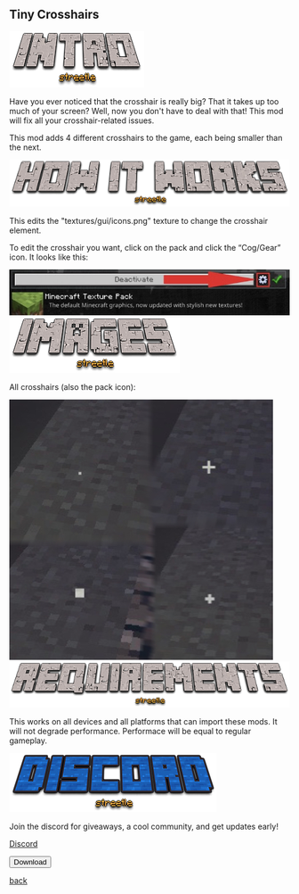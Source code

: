 ## Tiny Crosshairs

<img src="/all/intro.png" alt="intro">

Have you ever noticed that the crosshair is really big? That it takes up too much of your screen? Well, now you don't have to deal with that! This mod will fix all your crosshair-related issues.

This mod adds 4 different crosshairs to the game, each being smaller than the next.

<img src="/all/how.png" alt="howitworks">

This edits the "textures/gui/icons.png" texture to change the crosshair element.

To edit the crosshair you want, click on the pack and click the “Cog/Gear” icon. It looks like this:

<img src="/customcoloredhotbars/custom-coloured-hotbars_3.jpeg" alt="gear">

<img src="/all/images.png" alt="images">

All crosshairs (also the pack icon):

<img src="/crosshairs/crosshairs.png" alt="crosshairs">

<img src="/all/req.png" alt="requirements">

This works on all devices and all platforms that can import these mods. It will not degrade performance. Performace will be equal to regular gameplay.

<img src="/all/discord.png" alt="discord">

Join the discord for giveaways, a cool community, and get updates early! 

<a href="https://streetle.ml/discord">Discord</a>

<a href="https://link-center.net/342615/tiny-crosshairs"> 
<button type="button">Download</button> 
</a>

<a href="https://streetle.ml/packs">back</a>
<head>
</head>
